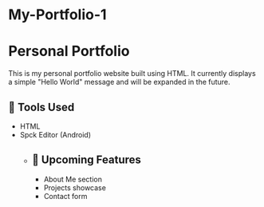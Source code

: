 # My-Portfolio-1

# Personal Portfolio 
This is my personal portfolio website built using HTML. It currently displays a simple "Hello World" message and will be expanded in the future. 
## 🔧 Tools Used 
- HTML
- Spck Editor (Android)
  - ## 📌 Upcoming Features
    - About Me section
    - Projects showcase
    - Contact form
